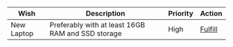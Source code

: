 | Wish | Description | Priority | Action |
|------|-------------|----------|--------|
| New Laptop | Preferably with at least 16GB RAM and SSD storage | High | [Fulfill](https://eoix8f2skynlb23.m.pipedream.net?username=username&wish=New%20Laptop) |
